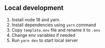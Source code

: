 ## Local development

1. Install node 18 and yarn.
2. Install dependencies using `yarn` command
3. Copy `template.env` file and rename it to `.env`
4. Change env variables if needed
5. Run `yarn dev` to start local server
